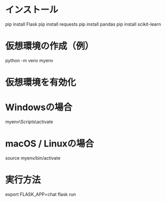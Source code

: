 # インストール
pip install Flask
pip install requests
pip install pandas
pip install scikit-learn

# 仮想環境の作成（例）
python -m venv myenv

# 仮想環境を有効化
# Windowsの場合
myenv\Scripts\activate
# macOS / Linuxの場合
source myenv/bin/activate

# 実行方法
export FLASK_APP=chat
flask run
